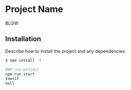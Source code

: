 # Project Name

BLOW
## Installation

Describe how to install the project and any dependencies.

```bash
$ npm install -f

### run project
npm run start
towsif
hell